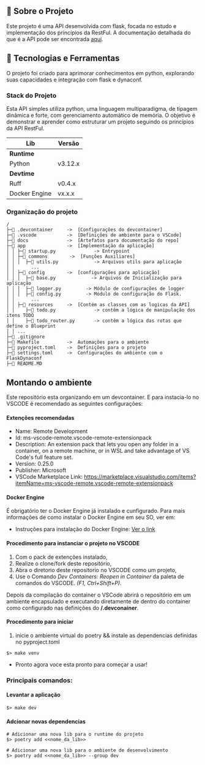 ## 📖 Sobre o Projeto
Este projeto é uma API desenvolvida com flask, focada no estudo e implementação dos princípios da RestFul. A documentação detalhada do que é a API pode ser encontrada [aqui](docs/docs.md).


## 🚀 Tecnologias e Ferramentas
O projeto foi criado para aprimorar conhecimentos em python, explorando suas capacidades e integração com flask e dynaconf.

### Stack do Projeto
Esta API simples utiliza python, uma linguagem multiparadigma, de tipagem dinâmica e forte, com gerenciamento automático de memória. O objetivo é demonstrar e aprender como estruturar um projeto seguindo os princípios da API RestFul.

|  Lib      | Versão    |
|-----------|-----------|
| **Runtime**           |
| Python    | v3.12.x   |
| **Devtime**           |
| Ruff                          | v0.4.x    |
| Docker Engine                 | vx.x.x    |

### Organização do projeto
```
/
├─📁 .devcontainer     ->  [Configurações do devcontainer]
├─📁 .vscode           ->  [Definições de ambiente para o VSCode]
├─📁 docs              ->  [Artefatos para documentação do repo]
├─📁 app               ->  [Implementação da aplicação]
│ │ ├─🐍 startup.py              -> Entrypoint
│ │ ├─📁 commons        ->  [Funções Auxiliares]
│ │ │  ├─🐍 utils.py             -> Arquivos utils para aplicação
│ │      ...
│ │ ├─📁 config        ->  [configurações para aplicação]
│ │ │  ├─🐍 base.py             -> Arquivos de Inicialização para aplicação
│ │ │  ├─🐍 logger.py         -> Módulo de configurações de logger
│ │ │  ├─🐍 config.py         -> Módulo de configuração do Flask.
│ │      ...
│ │ ├─📁 resources     ->  [Contém as classes com as logicas da API]
│ │    ├─🐍 todo.py              -> contêm a lógica de manipulação dos itens TODO
│ │    ├─🐍 todo_router.py       -> contêm a lógica das rotas que define o Blueprint
│ │ ...
├─📄 .gitignore
├─📄 Makefile          ->  Automações para o ambiente
├─📄 pyproject.toml    ->  Definições para o projeto
├─📄 settings.toml     ->  Configurações do ambiente com o FlaskDynaconf
├─📄 README.MD
```

## Montando o ambiente

Este repositório esta organizando em um devcontainer.
E para instacia-lo no VSCODE é recomendado as seguintes configurações:

#### Extenções recomendadas

- Name: Remote Development
- Id: ms-vscode-remote.vscode-remote-extensionpack
- Description: An extension pack that lets you open any folder in a container, on a remote machine, or in WSL and take advantage of VS Code's full feature set.
- Version: 0.25.0
- Publisher: Microsoft
- VSCode Marketplace Link: https://marketplace.visualstudio.com/items?itemName=ms-vscode-remote.vscode-remote-extensionpack

#### Docker Engine

É obrigatório ter o Docker Engine já instalado e cunfigurado. Para mais informações de como instalar o Docker Engine em seu SO, ver em:

- Instruções para instalação do Docker Engine: [Ver o link](https://docs.docker.com/engine/install/)

#### Procedimento para instanciar o projeto no VSCODE
1. Com o pack de extenções instalado,
1. Realize o clone/fork deste repositório,
1. Abra o diretorio deste repositorio no VSCODE como um projeto,
1. Use o Comando _Dev Containers: Reopen in Container_ da paleta de comandos do VSCODE. _(F1, Ctrl+Shift+P)_.

Depois da compilação do container o VSCode abrirá o repositório em um ambiente encapsulado e executando diretamente de dentro do container como configurado nas definições do **/.devconainer**.

#### Procedimento para iniciar
1. inicie o ambiente virtual do poetry && instale as dependencias definidas no pyproject.toml
```
$> make venv
```

- Pronto agora voce esta pronto para começar a usar!

### Principais comandos:

#### Levantar a aplicação
```
$> make dev 
```

#### Adcionar novas dependencias
```
# Adicionar uma nova lib para o runtime do projeto
$> poetry add <<nome_da_lib>>

# Adicionar uma nova lib para o ambiente de desenvolvimento
$> poetry add <<nome_da_lib>> --group dev
```

